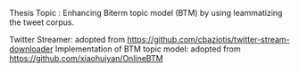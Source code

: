 Thesis Topic : Enhancing Biterm topic model (BTM) by using leammatizing the tweet corpus. 

Twitter Streamer:
 adopted from https://github.com/cbaziotis/twitter-stream-downloader
Implementation of BTM topic model:
 adopted from https://github.com/xiaohuiyan/OnlineBTM
